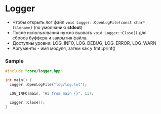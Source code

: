 # Logger
- Чтобы открыть лог файл ```void Logger::OpenLogFile(const char* filename)``` (по умолчанию **stdout**)
- После использования нужно вызвать ```void Logger::Close()``` для сброса буффера и закрытия файла.
- Доступны уровни: LOG_INFO, LOG_DEBUG, LOG_ERROR, LOG_WARN
- Аргументы - имя модуля, затем как у fmt::print()

### Sample
```C++
#include "core/logger.hpp"

int main() {
  Logger::OpenLogFile("log/log.txt");

  LOG_INFO(main, "Hi from main {}", 11);

  Logger::Close();
}
```